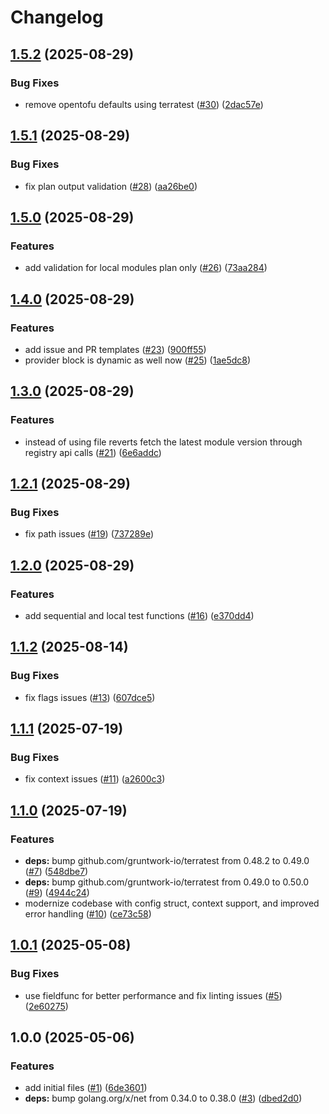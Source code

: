 # Changelog

## [1.5.2](https://github.com/CloudNationHQ/az-cn-go-validor/compare/v1.5.1...v1.5.2) (2025-08-29)


### Bug Fixes

* remove opentofu defaults using terratest ([#30](https://github.com/CloudNationHQ/az-cn-go-validor/issues/30)) ([2dac57e](https://github.com/CloudNationHQ/az-cn-go-validor/commit/2dac57e6a02d360f8a009c90d4ce052b337592f9))

## [1.5.1](https://github.com/CloudNationHQ/az-cn-go-validor/compare/v1.5.0...v1.5.1) (2025-08-29)


### Bug Fixes

* fix plan output validation ([#28](https://github.com/CloudNationHQ/az-cn-go-validor/issues/28)) ([aa26be0](https://github.com/CloudNationHQ/az-cn-go-validor/commit/aa26be060e0202e310320a99490a098c722cd524))

## [1.5.0](https://github.com/CloudNationHQ/az-cn-go-validor/compare/v1.4.0...v1.5.0) (2025-08-29)


### Features

* add validation for local modules plan only ([#26](https://github.com/CloudNationHQ/az-cn-go-validor/issues/26)) ([73aa284](https://github.com/CloudNationHQ/az-cn-go-validor/commit/73aa2848fad6f219534bea6952fc78ddf855424d))

## [1.4.0](https://github.com/CloudNationHQ/az-cn-go-validor/compare/v1.3.0...v1.4.0) (2025-08-29)


### Features

* add issue and PR templates ([#23](https://github.com/CloudNationHQ/az-cn-go-validor/issues/23)) ([900ff55](https://github.com/CloudNationHQ/az-cn-go-validor/commit/900ff55bd69ef58202768924b3180d4740c1986c))
* provider block is dynamic as well now ([#25](https://github.com/CloudNationHQ/az-cn-go-validor/issues/25)) ([1ae5dc8](https://github.com/CloudNationHQ/az-cn-go-validor/commit/1ae5dc8d73af91d91d686b34c42290dfd1906b87))

## [1.3.0](https://github.com/CloudNationHQ/az-cn-go-validor/compare/v1.2.1...v1.3.0) (2025-08-29)


### Features

* instead of using file reverts fetch the latest module version through registry api calls ([#21](https://github.com/CloudNationHQ/az-cn-go-validor/issues/21)) ([6e6addc](https://github.com/CloudNationHQ/az-cn-go-validor/commit/6e6addc43d388b3ffca19f51f3864d87333a2ec8))

## [1.2.1](https://github.com/CloudNationHQ/az-cn-go-validor/compare/v1.2.0...v1.2.1) (2025-08-29)


### Bug Fixes

* fix path issues ([#19](https://github.com/CloudNationHQ/az-cn-go-validor/issues/19)) ([737289e](https://github.com/CloudNationHQ/az-cn-go-validor/commit/737289ec40156f90e50a671f1c657eec0c3d252d))

## [1.2.0](https://github.com/CloudNationHQ/az-cn-go-validor/compare/v1.1.2...v1.2.0) (2025-08-29)


### Features

* add sequential and local test functions ([#16](https://github.com/CloudNationHQ/az-cn-go-validor/issues/16)) ([e370dd4](https://github.com/CloudNationHQ/az-cn-go-validor/commit/e370dd47f4a38ca3344af88efaa932927141057e))

## [1.1.2](https://github.com/CloudNationHQ/az-cn-go-validor/compare/v1.1.1...v1.1.2) (2025-08-14)


### Bug Fixes

* fix flags issues ([#13](https://github.com/CloudNationHQ/az-cn-go-validor/issues/13)) ([607dce5](https://github.com/CloudNationHQ/az-cn-go-validor/commit/607dce5d7356fa9d09437c07905fc7c7999e410a))

## [1.1.1](https://github.com/CloudNationHQ/az-cn-go-validor/compare/v1.1.0...v1.1.1) (2025-07-19)


### Bug Fixes

* fix context issues ([#11](https://github.com/CloudNationHQ/az-cn-go-validor/issues/11)) ([a2600c3](https://github.com/CloudNationHQ/az-cn-go-validor/commit/a2600c3bcdc4334268bf472a692e00c994e0bf8e))

## [1.1.0](https://github.com/CloudNationHQ/az-cn-go-validor/compare/v1.0.1...v1.1.0) (2025-07-19)


### Features

* **deps:** bump github.com/gruntwork-io/terratest from 0.48.2 to 0.49.0 ([#7](https://github.com/CloudNationHQ/az-cn-go-validor/issues/7)) ([548dbe7](https://github.com/CloudNationHQ/az-cn-go-validor/commit/548dbe70ebf40bcf0b443c0004863dba56188754))
* **deps:** bump github.com/gruntwork-io/terratest from 0.49.0 to 0.50.0 ([#9](https://github.com/CloudNationHQ/az-cn-go-validor/issues/9)) ([4944c24](https://github.com/CloudNationHQ/az-cn-go-validor/commit/4944c2463e4ab1dab902f04d4d914b6f8544e26a))
* modernize codebase with config struct, context support, and improved error handling ([#10](https://github.com/CloudNationHQ/az-cn-go-validor/issues/10)) ([ce73c58](https://github.com/CloudNationHQ/az-cn-go-validor/commit/ce73c5841166b925102ce66d02027ed2a6df17e9))

## [1.0.1](https://github.com/CloudNationHQ/az-cn-go-validor/compare/v1.0.0...v1.0.1) (2025-05-08)


### Bug Fixes

* use fieldfunc for better performance and fix linting issues ([#5](https://github.com/CloudNationHQ/az-cn-go-validor/issues/5)) ([2e60275](https://github.com/CloudNationHQ/az-cn-go-validor/commit/2e60275b89a2b386865e0641a0a48f5cf5eb26ab))

## 1.0.0 (2025-05-06)


### Features

* add initial files ([#1](https://github.com/CloudNationHQ/az-cn-go-validor/issues/1)) ([6de3601](https://github.com/CloudNationHQ/az-cn-go-validor/commit/6de36010c39593152f2f1ba7a294656e38861d8e))
* **deps:** bump golang.org/x/net from 0.34.0 to 0.38.0 ([#3](https://github.com/CloudNationHQ/az-cn-go-validor/issues/3)) ([dbed2d0](https://github.com/CloudNationHQ/az-cn-go-validor/commit/dbed2d085a5e1bc9e3c7726ed7327bf43ef33ae0))

